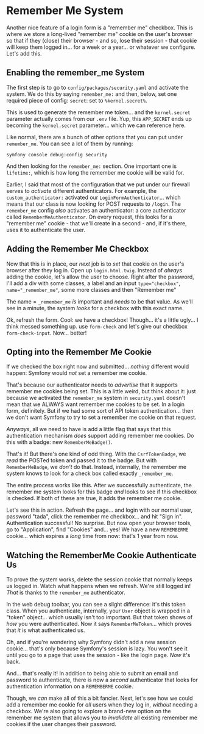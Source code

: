 # Remember Me System

Another nice feature of a login form is a "remember me" checkbox. This is where
we store a long-lived "remember me" cookie on the user's browser so that if they
(close) their browser - and so, lose their session - that cookie will keep them logged
in... for a week or a year... or whatever we configure. Let's add this.

## Enabling the remember_me System

The first step is to go to `config/packages/security.yaml` and activate the system.
We do this by saying `remember_me:` and then, below, set one required piece of
config: `secret`: set to `%kernel.secret%`.

This is used to generate the remember me token... and the `kernel.secret` parameter
actually comes from our `.env` file. Yup, this `APP_SECRET` ends up becoming the
`kernel.secret` parameter... which we can reference here.

Like normal, there are a bunch of other options that you can put under `remember_me`.
You can see a lot of them by running:

```terminal
symfony console debug:config security
```

And then looking for the `remember_me:` section. One important one is `lifetime:`,
which is how long the remember me cookie will be valid for.

Earlier, I said that most of the configuration that we put under our firewall serves
to *activate* different authenticators. For example, the `custom_authenticator:`
activated our `LoginFormAuthenticator`... which means that our class is now looking
for POST requests to `/login`. The `remember_me` config *also* activates an
authenticator: a core authenticator called `RememberMeAuthenticator`. On every
request, this looks for a "remember me" cookie - that we'll create in a second -
and, if it's there, uses it to authenticate the user.

## Adding the Remember Me Checkbox

Now that this is in place, our *next* job is to *set* that cookie on the user's
browser after they log in. Open up `login.html.twig`. Instead of *always* adding
the cookie, let's allow the user to choose. Right after the password, I'll add
a div with some classes, a label and an input `type="checkbox"`,
`name="_remember_me"`, some more classes and then "Remember me"

The name = `_remember_me` *is* important and *needs* to be that value. As we'll
see in a minute, the system *looks* for a checkbox with this exact name.

Ok, refresh the form. Cool: we have a checkbox! Though... it's a little ugly...
I think messed something up. use `form-check` and let's give our checkbox
`form-check-input`. Now... better!

## Opting into the Remember Me Cookie

If we checked the box right now and submitted... *nothing* different would happen:
Symfony would *not* set a remember me cookie.

That's because our authenticator needs to *advertise* that it supports remember me
cookies being set. This is a little weird, but think about it: just because we
activated the `remember_me` system in `security.yaml` doesn't mean that we ALWAYS
want remember me cookies to be set. In a login form, definitely. But if we had some
sort of API token authentication... then we don't want Symfony to try to set a
remember me cookie on that request.

*Anyways*, all we need to have is add a little flag that says that this authentication
mechanism *does* support adding remember me cookies. Do this with a badge:
new `RememberMeBadge()`.

That's it! But there's one kind of odd thing. With the `CsrfTokenBadge`, we
*read* the POSTed token and passed it to the badge. But with `RememberMeBadge`,
we *don't* do that. Instead, internally, the remember me system knows to look
for a check box called exactly `_remember_me`.

The entire process works like this. After we successfully authenticate, the remember
me system looks for this badge *and* looks to see if this checkbox is checked.
If both of these are true, it adds the remember me cookie.

Let's see this in action. Refresh the page... and login with our normal user,
password "tada", click the remember me checkbox... and hit "Sign in". Authentication
successful! No surprise. But now open your browser tools, go to "Application",
find "Cookies" and... yes! We have a new `REMEMBERME` cookie... which expires a
*long* time from now: that's 1 year from now.

## Watching the RememberMe Cookie Authenticate Us

To prove the system works, delete the session cookie that normally keeps us logged
in. Watch what happens when we refresh. We're still logged in! *That* is thanks
to the `remember_me` authenticator.

In the web debug toolbar, you can see a slight difference: it's this token class.
When you authenticate, internally, your `User` object is wrapped in a "token"
object... which usually isn't too important. But that token shows of *how* you
were authenticated. Now it says `RememberMeToken`... which proves that *it* is
what authenticated us.

Oh, and if you're wondering why Symfony didn't add a new session cookie... that's
only because Symfony's session is lazy. You won't see it until you go to a page
that uses the session - like the login page. *Now* it's back.

And... that's really it! In addition to being able to submit an email and password
to authenticate, there is now a *second* authenticator that looks for authentication
information on a `REMEMBERME` cookie.

Though, we *can* make all of this a bit fancier. Next, let's see how we could
add a remember me cookie for *all* users when they log in, *without* needing a
checkbox. We're also going to explore a brand-new option on the remember me
system that allows you to *invalidate* all existing remember me cookies if the
user changes their password.
